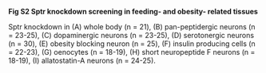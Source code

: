 **Fig S2 Sptr knockdown screening in feeding- and obesity- related tissues**

Sptr knockdown in (A) whole body (n = 21), (B) pan-peptidergic neurons (n = 23-25), (C) dopaminergic neurons (n = 23-25), (D) serotonergic neurons (n = 30), (E) obesity blocking neuron (n = 25), (F) insulin producing cells (n = 22-23), (G) oenocytes (n = 18-19), (H) short neuropeptide F neurons (n = 18-19), (I) allatostatin-A neurons (n = 24-25).
